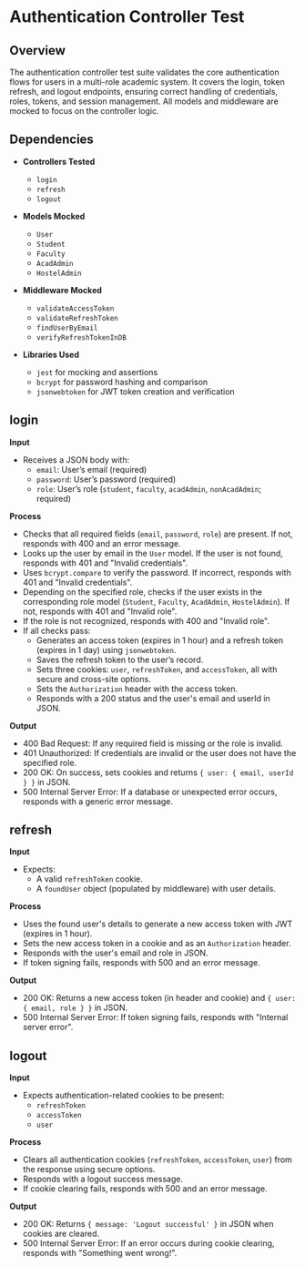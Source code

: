 # Authentication Controller Test

## Overview
The authentication controller test suite validates the core authentication flows for users in a multi-role academic system. It covers the login, token refresh, and logout endpoints, ensuring correct handling of credentials, roles, tokens, and session management. All models and middleware are mocked to focus on the controller logic.


## Dependencies

- **Controllers Tested**
  - `login`
  - `refresh`
  - `logout`

- **Models Mocked**
  - `User`
  - `Student`
  - `Faculty`
  - `AcadAdmin`
  - `HostelAdmin`

- **Middleware Mocked**
  - `validateAccessToken`
  - `validateRefreshToken`
  - `findUserByEmail`
  - `verifyRefreshTokenInDB`

- **Libraries Used**
  - `jest` for mocking and assertions
  - `bcrypt` for password hashing and comparison
  - `jsonwebtoken` for JWT token creation and verification


## login

**Input**
- Receives a JSON body with:
  - `email`: User’s email (required)
  - `password`: User’s password (required)
  - `role`: User’s role (`student`, `faculty`, `acadAdmin`, `nonAcadAdmin`; required)

**Process**
- Checks that all required fields (`email`, `password`, `role`) are present. If not, responds with 400 and an error message.
- Looks up the user by email in the `User` model. If the user is not found, responds with 401 and "Invalid credentials".
- Uses `bcrypt.compare` to verify the password. If incorrect, responds with 401 and "Invalid credentials".
- Depending on the specified role, checks if the user exists in the corresponding role model (`Student`, `Faculty`, `AcadAdmin`, `HostelAdmin`). If not, responds with 401 and "Invalid role".
- If the role is not recognized, responds with 400 and "Invalid role".
- If all checks pass:
  - Generates an access token (expires in 1 hour) and a refresh token (expires in 1 day) using `jsonwebtoken`.
  - Saves the refresh token to the user’s record.
  - Sets three cookies: `user`, `refreshToken`, and `accessToken`, all with secure and cross-site options.
  - Sets the `Authorization` header with the access token.
  - Responds with a 200 status and the user's email and userId in JSON.

**Output**
- 400 Bad Request: If any required field is missing or the role is invalid.
- 401 Unauthorized: If credentials are invalid or the user does not have the specified role.
- 200 OK: On success, sets cookies and returns `{ user: { email, userId } }` in JSON.
- 500 Internal Server Error: If a database or unexpected error occurs, responds with a generic error message.


## refresh

**Input**
- Expects:
  - A valid `refreshToken` cookie.
  - A `foundUser` object (populated by middleware) with user details.

**Process**
- Uses the found user's details to generate a new access token with JWT (expires in 1 hour).
- Sets the new access token in a cookie and as an `Authorization` header.
- Responds with the user's email and role in JSON.
- If token signing fails, responds with 500 and an error message.

**Output**
- 200 OK: Returns a new access token (in header and cookie) and `{ user: { email, role } }` in JSON.
- 500 Internal Server Error: If token signing fails, responds with "Internal server error".


## logout

**Input**
- Expects authentication-related cookies to be present:
  - `refreshToken`
  - `accessToken`
  - `user`

**Process**
- Clears all authentication cookies (`refreshToken`, `accessToken`, `user`) from the response using secure options.
- Responds with a logout success message.
- If cookie clearing fails, responds with 500 and an error message.

**Output**
- 200 OK: Returns `{ message: 'Logout successful' }` in JSON when cookies are cleared.
- 500 Internal Server Error: If an error occurs during cookie clearing, responds with "Something went wrong!".

